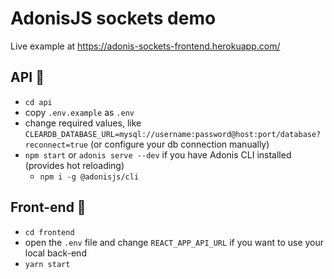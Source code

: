 # AdonisJS sockets demo

Live example at <a href="https://adonis-sockets-frontend.herokuapp.com/" target="_blank">https://adonis-sockets-frontend.herokuapp.com/</a>

## API 🔧

- `cd api`
- copy `.env.example` as `.env`
- change required values, like `CLEARDB_DATABASE_URL=mysql://username:password@host:port/database?reconnect=true` (or configure your db connection manually)
- `npm start` or `adonis serve --dev` if you have Adonis CLI installed (provides hot reloading)
  - `npm i -g @adonisjs/cli` 
  
## Front-end 🎀
- `cd frontend`
- open the `.env` file and change `REACT_APP_API_URL` if you want to use your local back-end
- `yarn start`
